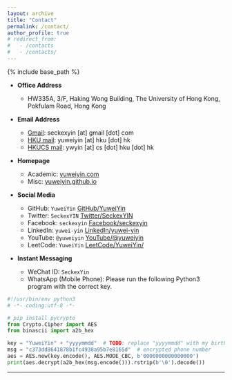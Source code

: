 ```yaml
---
layout: archive
title: "Contact"
permalink: /contact/
author_profile: true
# redirect_from:
#   - /contacts
#   - /contacts/
---
```


<script src="https://polyfill.io/v3/polyfill.min.js?features=es6"></script>
<script id="MathJax-script" async src="https://cdn.jsdelivr.net/npm/mathjax@3/es5/tex-mml-chtml.js"></script>
<script>
MathJax = {
  tex: {
    inlineMath: [['$', '$']],
    processEscapes: true
  }
};
</script>

{% include base_path %}

- **Office Address**
  - HW335A, 3/F, Haking Wong Building, The University of Hong Kong, Pokfulam Road, Hong Kong

- **Email Address**
  - [Gmail](mailto:seckexyin@gmail.com): seckexyin [at] gmail [dot] com
  - [HKU mail](mailto:yuweiyin@hku.hk): yuweiyin [at] hku [dot] hk
  - [HKUCS mail](mailto:ywyin@cs.hku.hk): ywyin [at] cs [dot] hku [dot] hk

- **Homepage**
  - Academic: [yuweiyin.com](https://www.yuweiyin.com/)
  - Misc: [yuweiyin.github.io](https://yuweiyin.github.io/)

- **Social Media**
  - GitHub: `YuweiYin` [GitHub/YuweiYin](https://github.com/YuweiYin)
  - Twitter: `SeckexYIN` [Twitter/SeckexYIN](https://twitter.com/SeckexYIN)
  - Facebook: `seckexyin` [Facebook/seckexyin](https://www.facebook.com/seckexyin/)
  - LinkedIn: `yuwei-yin` [LinkedIn/yuwei-yin](https://www.linkedin.com/in/yuwei-yin/)
  - YouTube: `@yuweiyin` [YouTube/@yuweiyin](https://www.youtube.com/@yuweiyin)
  - LeetCode: `YuweiYin` [LeetCode/YuweiYin/](https://leetcode.com/YuweiYin/)

- **Instant Messaging**
  - WeChat ID: `SeckexYin`
  - WhatsApp (Mobile Phone): Please run the following Python3 program with the correct key.

```python
#!/usr/bin/env python3
# -*- coding:utf-8 -*-

# pip install pycrypto
from Crypto.Cipher import AES
from binascii import a2b_hex

key = "YuweiYin" + "yyyymmdd"  # TODO: replace "yyyymmdd" with my birthday
msg = "c373dd8641878b1fc4938a95b7e8165d"  # encrypted phone number
aes = AES.new(key.encode(), AES.MODE_CBC, b'0000000000000000')
print(aes.decrypt(a2b_hex(msg.encode())).rstrip(b'\0').decode())
```

---
